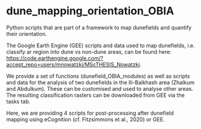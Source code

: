 # dune_mapping_orientation_OBIA
Python scripts that are part of a framework to map dunefields and quantify their orientation.

The Google Earth Engine (GEE) scripts and data used to map dunefields, i.e. classify ar region into dune vs non-dune areas, can be found here: https://code.earthengine.google.com/?accept_repo=users/mnowatzki/MScTHESIS_Nowatzki.


We provide a set of functions (dunefield_OBIA_modules) as well as scripts and data for the analysis of two dunefields in the Ili-Balkhash area (Zhalkum and Abdulkum). These can be customised and used to analyse other areas. The resulting classification rasters can be downloaded from GEE via the tasks tab.

Here, we are providing 4 scripts for post-processing after dunefield mapping using eCognition (cf. Fitzsimmons et al., 2020) or GEE.
